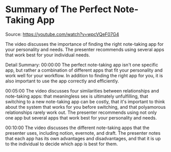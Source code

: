 # Summary of The Perfect Note-Taking App

Source: https://youtube.com/watch?v=wpcVQeF07G4

The video discusses the importance of finding the right note-taking app for your personality and needs. The presenter recommends using several apps that work best for your individual needs.

Detail Summary: 
00:00:00
The perfect note-taking app isn't one specific app, but rather a combination of different apps that fit your personality and work well for your workflow. In addition to finding the right app for you, it is also important to use the app correctly and efficiently.

00:05:00
The video discusses four similarities between relationships and note-taking apps: that meaningless sex is ultimately unfulfilling, that switching to a new note-taking app can be costly, that it's important to think about the system that works for you before switching, and that polyamorous relationships rarely work out. The presenter recommends using not only one app but several apps that work best for your personality and needs.

00:10:00
The video discusses the different note-taking apps that the presenter uses, including notion, evernote, and draft. The presenter notes that each app has its own advantages and disadvantages, and that it is up to the individual to decide which app is best for them.

